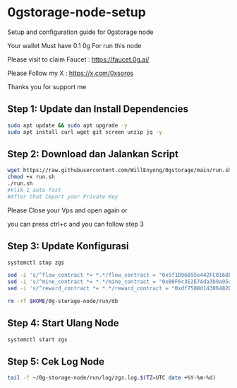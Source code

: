 # 0gstorage-node-setup
Setup and configuration guide for 0gstorage node

Your wallet Must have 0.1 0g For run this node

Please visit to claim Faucet : https://faucet.0g.ai/

Please Follow my X : https://x.com/0xsoros

Thanks you for support me 

## Step 1: Update dan Install Dependencies

```bash
sudo apt update && sudo apt upgrade -y
sudo apt install curl wget git screen unzip jq -y
```
## Step 2: Download dan Jalankan Script

```bash
wget https://raw.githubusercontent.com/WillEnyong/0gstorage/main/run.sh
chmod +x run.sh
./run.sh
#klik 1 auto fast
#After that Import your Private Key
```
Please Close your Vps and open again or

you can press ctrl+c and you can follow step 3

## Step 3: Update Konfigurasi

```bash
systemctl stop zgs

sed -i 's/^flow_contract *= *.*/flow_contract = "0x5f1D96895e442FC0168FA2F9fb1EBeF93Cb5035e"/' $HOME/0g-storage-node/run/config.toml
sed -i 's/^mine_contract *= *.*/mine_contract = "0xB0F6c3E2E7Ada3b9a95a1582bF6562e24A62D334"/' $HOME/0g-storage-node/run/config.toml
sed -i 's/^reward_contract *= *.*/reward_contract = "0xdf758Bd14306482DeCbeF186eC6f18e4e79aaaE6"/' $HOME/0g-storage-node/run/config.toml

rm -rf $HOME/0g-storage-node/run/db
```
## Step 4: Start Ulang Node

```bash
systemctl start zgs
```
## Step 5: Cek Log Node
```bash
tail -f ~/0g-storage-node/run/log/zgs.log.$(TZ=UTC date +%Y-%m-%d)
